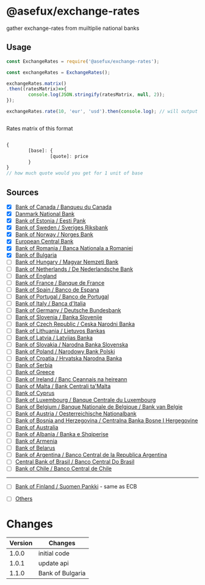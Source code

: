 # @asefux/exchange-rates

gather exchange-rates from muiltiplie national banks


## Usage

```javascript
const ExchangeRates = require('@asefux/exchange-rates');

const exchangeRates = ExchangeRates();

exchangeRates.matrix()
.then((ratesMatrix)=>{
        console.log(JSON.stringify(ratesMatrix, null, 2));
});

exchangeRates.rate(10, 'eur', 'usd').then(console.log); // will output how much USD is 10 EUR



```
Rates matrix of this format

```javascript

{
        [base]: {
                [quote]: price
        }
}
// how much quote would you get for 1 unit of base
```

## Sources

- [x] [Bank of Canada / Banqueu du Canada](https://www.bankofcanada.ca/)
- [x] [Danmark National Bank](http://www.nationalbanken.dk/en)
- [x] [Bank of Estonia / Eesti Pank](https://eestipank.ee/en)
- [x] [Bank of Sweden / Sveriges Riksbank](https://www.riksbank.se/en-gb/)
- [x] [Bank of Norway / Norges Bank](https://www.norges-bank.no/en/)
- [x] [European Central Bank](https://ecb.europa.eu)
- [x] [Bank of Romania / Banca Nationala a Romaniei](https://www.bnro.ro/Home.aspx)
- [x] [Bank of Bulgaria](http://www.bnb.bg/?toLang=_EN)
- [ ] [Bank of Hungary / Magyar Nemzeti Bank](https://www.mnb.hu/en/)
- [ ] [Bank of Netherlands / De Nederlandsche Bank](https://www.dnb.nl/en/)
- [ ] [Bank of England](https://www.bankofengland.co.uk/)
- [ ] [Bank of France / Banque de France](https://www.banque-france.fr/en)
- [ ] [Bank of Spain / Banco de Espana](https://www.bde.es/bde/en/)
- [ ] [Bank of Portugal / Banco de Portugal](https://www.bportugal.pt/en)
- [ ] [Bank of Italy / Banca d'Italia](https://www.bancaditalia.it/)
- [ ] [Bank of Germany / Deutsche Bundesbank](https://www.bundesbank.de/en/)
- [ ] [Bank of Slovenia / Banka Slovenije](https://www.bsi.si/en/)
- [ ] [Bank of Czech Republic / Ceska Narodni Banka](https://www.cnb.cz/en/index.html)
- [ ] [Bank of Lithuania / Lietuvos Bankas](https://www.lb.lt/)
- [ ] [Bank of Latvia / Latvijas Banka](https://www.bank.lv/en/)
- [ ] [Bank of Slovakia / Narodna Banka Slovenska](https://www.nbs.sk/en/home)
- [ ] [Bank of Poland / Narodowy Bank Polski](https://www.nbp.pl/)
- [ ] [Bank of Croatia / Hrvatska Narodna Banka](https://www.hnb.hr/home)
- [ ] [Bank of Serbia ](https://www.nbs.rs/internet/english)
- [ ] [Bank of Greece](https://www.bankofgreece.gr/en/homepage)
- [ ] [Bank of Ireland / Banc Ceannais na heireann](https://www.centralbank.ie/)
- [ ] [Bank of Malta / Bank Centrali ta'Malta](https://www.centralbankmalta.org/)
- [ ] [Bank of Cyprus](https://www.centralbank.cy/en/home)
- [ ] [Bank of Luxembourg / Banque Centrale du Luxembourg](http://www.bcl.lu/en/index.html)
- [ ] [Bank of Belgium / Banque Nationale de Belgique / Bank van Belgie](https://www.nbb.be/en)
- [ ] [Bank of Austria / Oesterreichische Nationalbank](https://www.oenb.at/en/)
- [ ] [Bank of Bosnia and Herzegovina / Centralna Banka Bosne I Hergegovine](https://www.cbbh.ba/?lang=en)
- [ ] [Bank of Australia](https://www.rba.gov.au/)
- [ ] [Bank of Albania / Banka e Shqiperise](https://www.bankofalbania.org/home/)
- [ ] [Bank of Armenia ](https://www.cba.am/en/sitepages/default.aspx)
- [ ] [Bank of Belarus](http://www.nbrb.by/engl/)
- [ ] [Bank of Argentina / Banco Central de la Republica Argentina](http://www.bcra.gob.ar/default.asp)
- [ ] [Central Bank of Brasil / Banco Central Do Brasil](https://www.bcb.gov.br/en)
- [ ] [Bank of Chile / Banco Central de Chile](https://www.bcentral.cl/en/web/banco-central)

---

- [ ] [Bank of Finland / Suomen Pankki](https://www.suomenpankki.fi/en/) - same as ECB

- [ ] [Others](https://www.bis.org/cbanks.htm)



# Changes

| Version     |   Changes       |
|-------------|-----------------|
| 1.0.0       | initial code    |
| 1.0.1       | update api      |
| 1.1.0       | Bank of Bulgaria|
